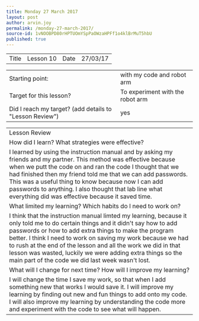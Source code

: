 ```yaml
---
title: Monday 27 March 2017
layout: post
author: arvin.joy
permalink: /monday-27-march-2017/
source-id: 1vNOOBPD80rHPTUOmYSpPaOWzaHPFf1o4klBrMuT5hbU
published: true
---
```

<table>
  <tr>
    <td>Title</td>
    <td>Lesson  10</td>
    <td>Date</td>
    <td>27/03/17</td>
  </tr>
</table>


<table>
  <tr>
    <td>Starting point:</td>
    <td>with my code and robot arm</td>
  </tr>
  <tr>
    <td>Target for this lesson?</td>
    <td>To experiment with the robot arm</td>
  </tr>
  <tr>
    <td>Did I reach my target? 
(add details to "Lesson Review")</td>
    <td> yes</td>
  </tr>
</table>


<table>
  <tr>
    <td>Lesson Review</td>
  </tr>
  <tr>
    <td>How did I learn? What strategies were effective? </td>
  </tr>
  <tr>
    <td>I learned by using the instruction manual and by asking my friends and my partner. This method was effective because when we putt the code on and ran the code I thought that we had finished then my friend told me that we can add passwords. This was a useful thing to know because now I can add passwords to anything. I also thought that lab line what everything did was effective because it saved time.</td>
  </tr>
  <tr>
    <td>What limited my learning? Which habits do I need to work on? </td>
  </tr>
  <tr>
    <td>I think that the instruction manual limted my learning, because it only told me to do certain things and it didn't say how to add passwords or how to add extra things to make the program better. I think I need to work on saving my work because we had to rush at the end of the lesson and all the work we did in that lesson was wasted, luckily we were adding extra things so the main part of the code we did last week wasn't lost.</td>
  </tr>
  <tr>
    <td>What will I change for next time? How will I improve my learning?</td>
  </tr>
  <tr>
    <td>I will change the time I save my work, so that when I add something new that works I would save it. I will improve my learning by finding out new and fun things to add onto my code. I will also improve my learning by understanding the code more and experiment with the code to see what will happen.</td>
  </tr>
</table>


